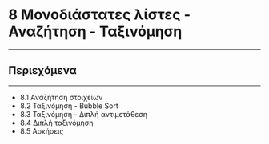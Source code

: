 # 8 Μονοδιάστατες λίστες - Αναζήτηση - Ταξινόμηση

---

## Περιεχόμενα

---

- 8.1 Αναζήτηση στοιχείων
- 8.2 Ταξινόμηση - Bubble Sort
- 8.3 Ταξινόμηση - Διπλή αντιμετάθεση
- 8.4 Διπλή ταξινόμηση
- 8.5 Ασκήσεις
